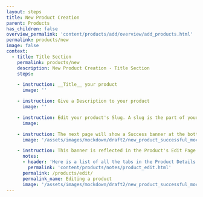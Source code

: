 ```yaml
---
layout: steps
title: New Product Creation
parent: Products
has_children: false
overview_permalink: 'content/products/add/overview/add_products.html'
permalink: products/new
image: false
context:
  - title: Title Section
    permalink: products/new
    description: New Product Creation - Title Section
    steps:

    - instruction: __Title__ your product
      image: ''

    - instruction: Give a Description to your product
      image: ''

    - instruction: Edit your product's Slug. A slug is the part of your URL that is unique to the product you're making. For example, 'https://www.example.com/products/slug-name'. A slug is automatically generated from your Product's Title.
      image:

    - instruction: The next page will show a Success banner at the bottom of the page verifying that you have successfully created a new product
      image: '/assets/images/mockdown/draft2/new_product_successful_mockdown_with_message_screenshot_dark.jpg'

    - instruction: This banner is reflected in the Product's Edit Page for you to add any images, create variants, attach option types and property types, and view stock information
      notes:
      - header: 'Here is a list of all the tabs in the Product Details page:'
        permalink: 'content/products/notes/product_edit.html'
      permalink: /products/edit/
      permalink_name: Editing a product
      image: '/assets/images/mockdown/draft2/new_product_successful_mockdown_with_product_details_screenshot_dark.jpg'
---
```

